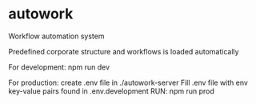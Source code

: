 # autowork

Workflow automation system

Predefined corporate structure and workflows is loaded automatically

For development: npm run dev

For production:
create .env file in ./autowork-server
Fill .env file with env key-value pairs found in .env.development
RUN: npm run prod
